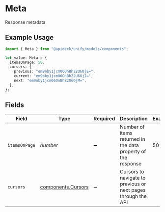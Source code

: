 # Meta

Response metadata

## Example Usage

```typescript
import { Meta } from "@apideck/unify/models/components";

let value: Meta = {
  itemsOnPage: 50,
  cursors: {
    previous: "em9oby1jcm06OnBhZ2U6OjE=",
    current: "em9oby1jcm06OnBhZ2U6OjI=",
    next: "em9oby1jcm06OnBhZ2U6OjM=",
  },
};
```

## Fields

| Field                                                         | Type                                                          | Required                                                      | Description                                                   | Example                                                       |
| ------------------------------------------------------------- | ------------------------------------------------------------- | ------------------------------------------------------------- | ------------------------------------------------------------- | ------------------------------------------------------------- |
| `itemsOnPage`                                                 | *number*                                                      | :heavy_minus_sign:                                            | Number of items returned in the data property of the response | 50                                                            |
| `cursors`                                                     | [components.Cursors](../../models/components/cursors.md)      | :heavy_minus_sign:                                            | Cursors to navigate to previous or next pages through the API |                                                               |